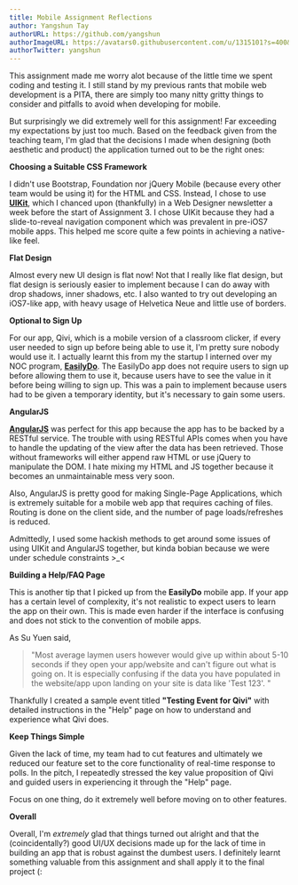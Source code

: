 ```yaml
---
title: Mobile Assignment Reflections
author: Yangshun Tay
authorURL: https://github.com/yangshun
authorImageURL: https://avatars0.githubusercontent.com/u/1315101?s=400&v=4
authorTwitter: yangshun
---
```


This assignment made me worry alot because of the little time we spent coding and testing it. I still stand by my previous rants that mobile web development is a PITA, there are simply too many nitty gritty things to consider and pitfalls to avoid when developing for mobile.<!--truncate-->

But surprisingly we did extremely well for this assignment! Far exceeding my expectations by just too much. Based on the feedback given from the teaching team, I'm glad that the decisions I made when designing (both aesthetic and product) the application turned out to be the right ones:

**Choosing a Suitable CSS Framework**

I didn't use Bootstrap, Foundation nor jQuery Mobile (because every other team would be using it) for the HTML and CSS. Instead, I chose to use [**UIKit**](http://www.getuikit.com/), which I chanced upon (thankfully) in a Web Designer newsletter a week before the start of Assignment 3. I chose UIKit because they had a slide-to-reveal navigation component which was prevalent in pre-iOS7 mobile apps. This helped me score quite a few points in achieving a native-like feel.

**Flat Design**

Almost every new UI design is flat now! Not that I really like flat design, but flat design is seriously easier to implement because I can do away with drop shadows, inner shadows, etc. I also wanted to try out developing an iOS7-like app, with heavy usage of Helvetica Neue and little use of borders.

**Optional to Sign Up**

For our app, Qivi, which is a mobile version of a classroom clicker, if every user needed to sign up before being able to use it, I'm pretty sure nobody would use it. I actually learnt this from my the startup I interned over my NOC program, [**EasilyDo**](http://www.easilydo.com). The EasilyDo app does not require users to sign up before allowing them to use it, because users have to see the value in it before being willing to sign up. This was a pain to implement because users had to be given a temporary identity, but it's necessary to gain some users.

**AngularJS**

[**AngularJS**](http://angularjs.org/) was perfect for this app because the app has to be backed by a RESTful service. The trouble with using RESTful APIs comes when you have to handle the updating of the view after the data has been retrieved. Those without frameworks will either append raw HTML or use jQuery to manipulate the DOM. I hate mixing my HTML and JS together because it becomes an unmaintainable mess very soon.

Also, AngularJS is pretty good for making Single-Page Applications, which is extremely suitable for a mobile web app that requires caching of files. Routing is done on the client side, and the number of page loads/refreshes is reduced.

Admittedly, I used some hackish methods to get around some issues of using UIKit and AngularJS together, but kinda bobian because we were under schedule constraints >\_<

**Building a Help/FAQ Page**

This is another tip that I picked up from the **EasilyDo** mobile app. If your app has a certain level of complexity, it's not realistic to expect users to learn the app on their own. This is made even harder if the interface is confusing and does not stick to the convention of mobile apps.

As Su Yuen said,

> "Most average laymen users however would give up within about 5-10 seconds if they open your app/website and can't figure out what is going on. It is especially confusing if the data you have populated in the website/app upon landing on your site is data like 'Test 123'. "

Thankfully I created a sample event titled **"Testing Event for Qivi"** with detailed instructions in the "Help" page on how to understand and experience what Qivi does.

**Keep Things Simple**

Given the lack of time, my team had to cut features and ultimately we reduced our feature set to the core functionality of real-time response to polls. In the pitch, I repeatedly stressed the key value proposition of Qivi and guided users in experiencing it through the "Help" page.

Focus on one thing, do it extremely well before moving on to other features.

**Overall**

Overall, I'm _extremely_ glad that things turned out alright and that the (coincidentally?) good UI/UX decisions made up for the lack of time in building an app that is robust against the dumbest users. I definitely learnt something valuable from this assignment and shall apply it to the final project (:
